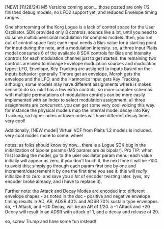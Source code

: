[NEW] [11/28/24] M5 Versions coming soon... those posted are only 1/2 finished debug models; no LFO2 support yet, and reduced Envelope timing ranges. 

One shortcoming of the Korg Logue is a lack of control space for the User Oscillator. SDK provided only 8 controls, sounds like a lot, until you need to do some multidimensional modulation for complex models. then, you run out of control space fast; each input needs a Bias value for a starting point for input during the note, and a modulation Intensity. so, a three input Plaits model consumes 6 of the available 8 SDK controls for Bias and Intensity controls for each modulation channel just to get started. the remaining two controls are used to manage Envelope modulation sources and modulation types; LFO, Envelope, Key Tracking are assigned to inputs based on the inputs behavior; generally Timbre get an envelope, Morph gets the envelope and the LFO, and the Harmonics input gets Key Tracking. although, some models may have different assignments where is makes sense to do so. mkII has a few extra controls, so more complex schemas with multiple permutations of modulation controls can be more easily implemented with an Index to select modulation assignment. all three assignments are *concurrent*. you can get some very cool voicing this way. for instance the physical models map the internal model decay into Key Tracking, so higher notes or lower notes will have different decay times. very cool!

Additionally, [NEW model] Virtual VCF from Plaits 1.2 models is included. very cool model. more to come. whee!

notes: as folks should know by now... there is a Logue SDK bug in the initialization of bipolar params (M5 params are *all* bipolar). Pro TIP: when first loading the model, go to the user oscillator param menu; each value initially will appear as zero, if you don't touch it, the next time it will be -100. to avoid this; simply go through each param first one by one and increment/descrement it by one the first time you see it. this will *really* initialize it to zero, and save you a *lot* of encoder twisting later. (yes, my encoder broke already, and i have to replace it).

Further note: the Attack and Decay Modes are encoded into different envelope shapes - as noted in the doc - positive and negative envelope timing results in AD, AR, ADSR 40% and ADSR 70% sustain type envelopes. so, +1 Attack, and +20 Decay, will be an AR of 1/20. a -1 Attack and +20 Decay will result in an ADSR with attack of 1, and a decay and release of 20.

so, screw Trump and have some fun instead!
